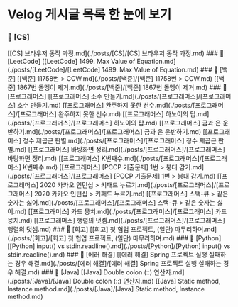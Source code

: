 # Velog 게시글 목록 한 눈에 보기
### 📁 [CS]
[[CS] 브라우저 동작 과정.md](./posts/[CS]/[CS] 브라우저 동작 과정.md)  ### 📁 [LeetCode]
[[LeetCode] 1499. Max Value of Equation.md](./posts/[LeetCode]/[LeetCode] 1499. Max Value of Equation.md)  ### 📁 [백준]
[[백준] 11758번 > CCW.md](./posts/[백준]/[백준] 11758번 > CCW.md)  [[백준] 1867번 돌멩이 제거.md](./posts/[백준]/[백준] 1867번 돌멩이 제거.md)  ### 📁 [프로그래머스]
[[프로그래머스] 소수 만들기.md](./posts/[프로그래머스]/[프로그래머스] 소수 만들기.md)  [[프로그래머스] 완주하지 못한 선수.md](./posts/[프로그래머스]/[프로그래머스] 완주하지 못한 선수.md)  [[프로그래머스] 하노이의 탑.md](./posts/[프로그래머스]/[프로그래머스] 하노이의 탑.md)  [[프로그래머스] 금과 은 운반하기.md](./posts/[프로그래머스]/[프로그래머스] 금과 은 운반하기.md)  [[프로그래머스] 정수 제곱근 판별.md](./posts/[프로그래머스]/[프로그래머스] 정수 제곱근 판별.md)  [[프로그래머스] 바탕화면 정리.md](./posts/[프로그래머스]/[프로그래머스] 바탕화면 정리.md)  [[프로그래머스] K번째수.md](./posts/[프로그래머스]/[프로그래머스] K번째수.md)  [[프로그래머스] [PCCP 기출문제] 1번 > 붕대 감기.md](./posts/[프로그래머스]/[프로그래머스] [PCCP 기출문제] 1번 > 붕대 감기.md)  [[프로그래머스] 2020 카카오 인턴십 > 키패드 누르기.md](./posts/[프로그래머스]/[프로그래머스] 2020 카카오 인턴십 > 키패드 누르기.md)  [[프로그래머스] 스택-큐 > 같은 숫자는 싫어.md](./posts/[프로그래머스]/[프로그래머스] 스택-큐 > 같은 숫자는 싫어.md)  [[프로그래머스] 카드 뭉치.md](./posts/[프로그래머스]/[프로그래머스] 카드 뭉치.md)  [[프로그래머스] 행렬의 덧셈.md](./posts/[프로그래머스]/[프로그래머스] 행렬의 덧셈.md)  ### 📁 [회고]
[[회고] 첫 협업 프로젝트, (일단) 마무리하며.md](./posts/[회고]/[회고] 첫 협업 프로젝트, (일단) 마무리하며.md)  ### 📁 [Python]
[[Python] input() vs stdin.readline().md](./posts/[Python]/[Python] input() vs stdin.readline().md)  ### 📁 [에러 해결]
[[에러 해결] Spring 프로젝트 실행 실패하는 경우 해결.md](./posts/[에러 해결]/[에러 해결] Spring 프로젝트 실행 실패하는 경우 해결.md)  ### 📁 [Java]
[[Java] Double colon (::) 연산자.md](./posts/[Java]/[Java] Double colon (::) 연산자.md)  [[Java] Static method, Instance method.md](./posts/[Java]/[Java] Static method, Instance method.md)  